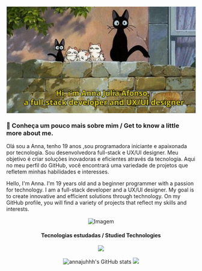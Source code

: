 <p align="left">
  <img align="center" src="imagem-github.jpg">
</p>

### 🌾 Conheça um pouco mais sobre mim / Get to know a little more about me.

Olá sou a Anna, tenho 19 anos ,sou programadora iniciante e apaixonada por tecnologia. Sou desenvolvedora full-stack e UX/UI designer. Meu objetivo é criar soluções inovadoras e eficientes através da tecnologia. Aqui no meu perfil do GitHub, você encontrará uma variedade de projetos que refletem minhas habilidades e interesses.

Hello, I'm Anna. I'm 19 years old and a beginner programmer with a passion for technology. I am a full-stack developer and a UX/UI designer. My goal is to create innovative and efficient solutions through technology. On my GitHub profile, you will find a variety of projects that reflect my skills and interests.

<p align="center">
  <img align="center" src="34f161c7-8b44-4590-b648-280bfa5ff5fc.jpgg" alt="Imagem">
</p>

<h4 align="center">Tecnologias estudadas / Studied Technologies </h4>

<p align="center">
  <a href="https://skillicons.dev">
    <img src="https://skillicons.dev/icons?i=html,css,js,react,py,ruby,c,mysql," />
  </a>
</p>

<p align="center">
  <img src="https://github-readme-stats.vercel.app/api?username=annajuhhh&show_icons=false&theme=bear&count" alt="annajuhhh's GitHub stats">
  <img height = "200em" src="https://github-readme-stats.vercel.app/api/top-langs/?username=annajuhhh&show_icons=false&theme=bear&count_private=false"/>
</div>
</p>





